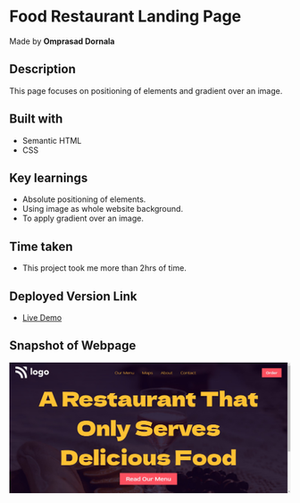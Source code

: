 # Food Restaurant Landing Page

Made by **Omprasad Dornala**

## Description

This page focuses on positioning of elements and gradient over an image.

## Built with

- Semantic HTML
- CSS

## Key learnings

- Absolute positioning of elements.
- Using image as whole website background.
- To apply gradient over an image.

## Time taken

- This project took me more than 2hrs of time.

## Deployed Version Link

- [Live Demo]()

## Snapshot of Webpage

![Desktop view](./Thumbnail.png)
